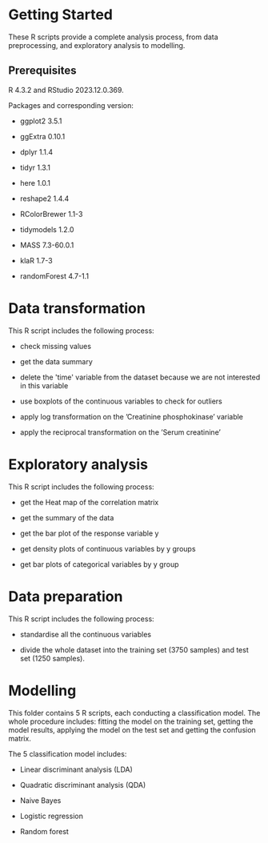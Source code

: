 # Getting Started

These R scripts provide a complete analysis process, from data preprocessing, and exploratory analysis to modelling.

## Prerequisites

R 4.3.2 and RStudio 2023.12.0.369.

Packages and corresponding version:

-   ggplot2 3.5.1

-   ggExtra 0.10.1

-   dplyr 1.1.4

-   tidyr 1.3.1

-   here 1.0.1

-   reshape2 1.4.4

-   RColorBrewer 1.1-3

-   tidymodels 1.2.0

-   MASS 7.3-60.0.1

-   klaR 1.7-3

-   randomForest 4.7-1.1

# Data transformation

This R script includes the following process:

-   check missing values

-   get the data summary

-   delete the 'time' variable from the dataset because we are not interested in this variable

-   use boxplots of the continuous variables to check for outliers

-   apply log transformation on the ’Creatinine phosphokinase’ variable

-   apply the reciprocal transformation on the ’Serum creatinine’

# Exploratory analysis

This R script includes the following process:

-   get the Heat map of the correlation matrix

-   get the summary of the data

-   get the bar plot of the response variable y

-   get density plots of continuous variables by y groups

-   get bar plots of categorical variables by y group

# Data preparation

This R script includes the following process:

-   standardise all the continuous variables

-   divide the whole dataset into the training set (3750 samples) and test set (1250 samples).

# Modelling

This folder contains 5 R scripts, each conducting a classification model. The whole procedure includes: fitting the model on the training set, getting the model results, applying the model on the test set and getting the confusion matrix.

The 5 classification model includes:

-   Linear discriminant analysis (LDA)

-   Quadratic discriminant analysis (QDA)

-   Naive Bayes

-   Logistic regression

-   Random forest
